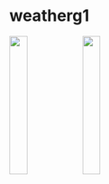 # weatherg1

<img src="https://user-images.githubusercontent.com/87229717/185106283-6a5cad9d-4f0a-486e-974e-768e3e6393dd.jpeg" width="25%"></img> 
<img src="https://user-images.githubusercontent.com/87229717/185106334-fc9d6cb1-8baa-4706-be2c-ebe0230b5f0a.jpeg" width="25%"></img> 

